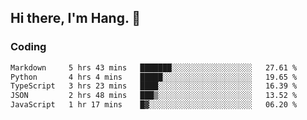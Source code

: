 ## Hi there, I'm Hang. 👋

### Coding

<!--START_SECTION:waka-->

```txt
Markdown     5 hrs 43 mins   ███████░░░░░░░░░░░░░░░░░░   27.61 %
Python       4 hrs 4 mins    █████░░░░░░░░░░░░░░░░░░░░   19.65 %
TypeScript   3 hrs 23 mins   ████░░░░░░░░░░░░░░░░░░░░░   16.39 %
JSON         2 hrs 48 mins   ███▒░░░░░░░░░░░░░░░░░░░░░   13.52 %
JavaScript   1 hr 17 mins    █▓░░░░░░░░░░░░░░░░░░░░░░░   06.20 %
```

<!--END_SECTION:waka-->
